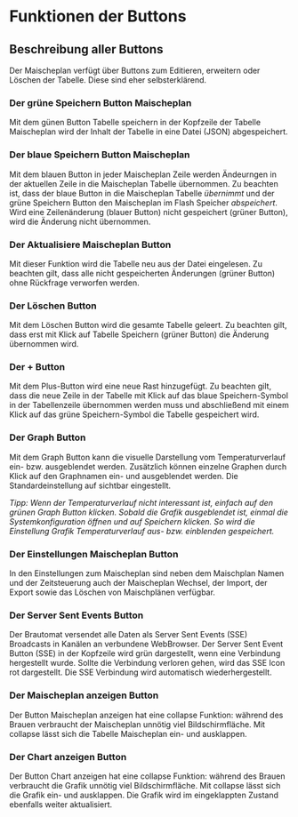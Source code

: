 # Funktionen der Buttons

## Beschreibung aller Buttons

Der Maischeplan verfügt über Buttons zum Editieren, erweitern oder Löschen der Tabelle. Diese sind eher selbsterklärend.

### Der grüne Speichern Button Maischeplan

Mit dem günen Button Tabelle speichern in der Kopfzeile der Tabelle Maischeplan wird der Inhalt der Tabelle in eine Datei (JSON) abgespeichert.

### Der blaue Speichern Button Maischeplan

Mit dem blauen Button in jeder Maischeplan Zeile werden Ändeurngen in der aktuellen Zeile in die Maischeplan Tabelle übernommen. Zu beachten ist, dass der blaue Button in die Maischeplan Tabelle *übernimmt* und der grüne Speichern Button den Maischeplan im Flash Speicher *abspeichert*. Wird eine Zeilenänderung (blauer Button) nicht gespeichert (grüner Button), wird die Änderung nicht übernommen.

### Der Aktualisiere Maischeplan Button

Mit dieser Funktion wird die Tabelle neu aus der Datei eingelesen. Zu beachten gilt, dass alle nicht gespeicherten Änderungen (grüner Button) ohne Rückfrage verworfen werden.

### Der Löschen Button

Mit dem Löschen Button wird die gesamte Tabelle geleert. Zu beachten gilt, dass erst mit Klick auf Tabelle Speichern (grüner Button) die Änderung übernommen wird.

### Der + Button

Mit dem Plus-Button wird eine neue Rast hinzugefügt. Zu beachten gilt, dass die neue Zeile in der Tabelle mit Klick auf das blaue Speichern-Symbol in der Tabellenzeile übernommen werden muss und abschließend mit einem Klick auf das grüne Speichern-Symbol die Tabelle gespeichert wird.

### Der Graph Button

Mit dem Graph Button kann die visuelle Darstellung vom Temperaturverlauf ein- bzw. ausgeblendet werden. Zusätzlich können einzelne Graphen durch Klick auf den Graphnamen ein- und ausgeblendet werden. Die Standardeinstellung auf sichtbar eingestellt.

*Tipp: Wenn der Temperaturverlauf nicht interessant ist, einfach auf den grünen Graph Button klicken. Sobald die Grafik ausgeblendet ist, einmal die Systemkonfiguration öffnen und auf Speichern klicken. So wird die Einstellung Grafik Temperaturverlauf aus- bzw. einblenden gespeichert.*

### Der Einstellungen Maischeplan Button

In den Einstellungen zum Maischeplan sind neben dem Maischplan Namen und der Zeitsteuerung auch der Maischeplan Wechsel, der Import, der Export sowie das Löschen von Maischplänen verfügbar.

### Der Server Sent Events Button

Der Brautomat versendet alle Daten als Server Sent Events (SSE) Broadcasts in Kanälen an verbundene WebBrowser. Der Server Sent Event Button (SSE) in der Kopfzeile wird grün dargestellt, wenn eine Verbindung hergestellt wurde. Sollte die Verbindung verloren gehen, wird das SSE Icon rot dargestellt. Die SSE Verbindung wird automatisch wiederhergestellt.

### Der Maischeplan anzeigen Button

Der Button Maischeplan anzeigen hat eine collapse Funktion: während des Brauen verbraucht der Maischeplan unnötig viel Bildschirmfläche. Mit collapse lässt sich die Tabelle Maischeplan ein- und ausklappen.

### Der Chart anzeigen Button

Der Button Chart anzeigen hat eine collapse Funktion: während des Brauen verbraucht die Grafik unnötig viel Bildschirmfläche. Mit collapse lässt sich die Grafik ein- und ausklappen. Die Grafik wird im eingeklappten Zustand ebenfalls weiter aktualisiert.
